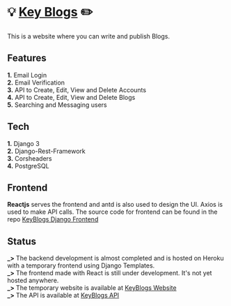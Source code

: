 # 💡 [Key Blogs](https://keyblogs.herokuapp.com) ✏️

This is a website where you can write and publish Blogs. <br />

## Features

**1.** Email Login <br />
**2.** Email Verification <br />
**3.** API to Create, Edit, View and Delete Accounts <br />
**4.** API to Create, Edit, View and Delete Blogs <br />
**5.** Searching and Messaging users <br />

## Tech

**1.** Django 3 <br />
**2.** Django-Rest-Framework <br />
**3.** Corsheaders <br />
**4.** PostgreSQL <br />

## Frontend

**Reactjs** serves the frontend and antd is also used to design the UI. Axios is used to make API calls. The source code for frontend can be found in the repo [KeyBlogs Django Frontend](https://github.com/nandan-unni/KeyBlogs-React-Frontend) <br />

## Status

**_>** The backend development is almost completed and is hosted on Heroku with a temporary frontend using Django Templates.<br />
**_>** The frontend made with React is still under development. It's not yet hosted anywhere.<br />
**_>** The temporary website is available at [KeyBlogs Website](https://keyblogs.herokuapp.com) <br />
**_>** The API is available at [KeyBlogs API](https://keyblogs.herokuapp.com/api/) <br />